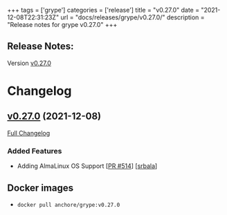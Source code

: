 +++
tags = ['grype']
categories = ['release']
title = "v0.27.0"
date = "2021-12-08T22:31:23Z"
url = "docs/releases/grype/v0.27.0/"
description = "Release notes for grype v0.27.0"
+++

## Release Notes:
Version [v0.27.0](https://github.com/anchore/grype/releases/tag/v0.27.0)

# Changelog

## [v0.27.0](https://github.com/anchore/grype/tree/v0.27.0) (2021-12-08)

[Full Changelog](https://github.com/anchore/grype/compare/v0.26.1...v0.27.0)

### Added Features

- Adding AlmaLinux OS Support [[PR #514](https://github.com/anchore/grype/pull/514)] [[srbala](https://github.com/srbala)]

## Docker images

- `docker pull anchore/grype:v0.27.0`
